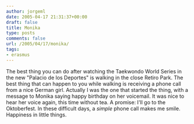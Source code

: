 ```yaml
---
author: jorgeml
date: 2005-04-17 21:31:37+00:00
draft: false
title: Monika
type: posts
comments: false
url: /2005/04/17/monika/
tags:
- erasmus
---
```


The best thing you can do after watching the Taekwondo World Series in the new "Palacio de los Deportes" is walking in the close Retiro Park. The best thing that can happen to you while walking is receiving a phone call from a nice German girl. Actually I was the one that started the thing, with a message to Monika saying happy birthday on her voicemail. It was nice to hear her voice again, this time without tea. A promise: I'll go to the Oktoberfest. In these difficult days, a _simple_ phone call makes me smile. Happiness in little things.
